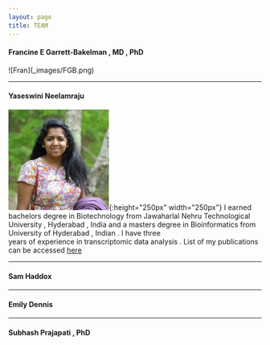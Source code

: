 ```yaml
---
layout: page
title: TEAM
---
```


<h4>Francine E Garrett-Bakelman , MD , PhD</h4>
![Fran](_images/FGB.png)

***

<h4>Yaseswini Neelamraju</h4>

![Yaseswini](_images/YN.jpg){:height="250px" width="250px"}
I earned bachelors degree in Biotechnology from Jawaharlal Nehru Technological<br /> University , Hyderabad , India and a masters degree in Bioinformatics from University of Hyderabad , Indian . I have three<br />years of experience in transcriptomic data analysis . List of my publications can be accessed [here]({{"https://www.ncbi.nlm.nih.gov/pubmed/?term=neelamraju%2C+yaseswini"}})

***

<h4>Sam Haddox</h4>

***

<h4>Emily Dennis</h4> 

***

<h4>Subhash Prajapati , PhD</h4>


